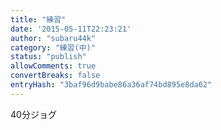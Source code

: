 ```yaml
---
title: "練習"
date: '2015-05-11T22:23:21'
author: "subaru44k"
category: "練習(中)"
status: "publish"
allowComments: true
convertBreaks: false
entryHash: "3baf96d9babe86a36af74bd895e8da62"
---
```

40分ジョグ
